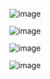 
![image](https://github.com/SMSajadi99/Serial-Port-in-Python/assets/69210109/c14568e0-a04d-4dcf-8013-a46add76b256)

![image](https://github.com/SMSajadi99/Serial-Port-in-Python/assets/69210109/158ffa79-dce4-489a-800c-81f8038b5c52)

![image](https://github.com/SMSajadi99/Serial-Port-in-Python/assets/69210109/48e2fcd3-4f65-4fc6-b5df-eefb23c05564)

![image](https://github.com/SMSajadi99/Serial-Port-in-Python/assets/69210109/43a16690-9b90-4abc-94cf-49a998657ad4)
